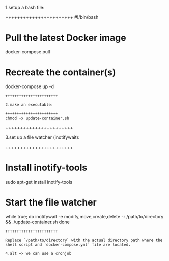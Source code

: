 1.setup a bash file:

+++++++++++++++++++++++
#!/bin/bash

# Pull the latest Docker image
docker-compose pull

# Recreate the container(s)
docker-compose up -d
```
+++++++++++++++++++++++

2.make an executable:

+++++++++++++++++++++++
chmod +x update-container.sh
```
+++++++++++++++++++++++

3.set up a file watcher (inotifywait):

+++++++++++++++++++++++
# Install inotify-tools
sudo apt-get install inotify-tools

# Start the file watcher
while true; do
    inotifywait -e modify,move,create,delete -r /path/to/directory && ./update-container.sh
done
```
+++++++++++++++++++++++

Replace `/path/to/directory` with the actual directory path where the shell script and `docker-compose.yml` file are located.

4.alt => we can use a cronjob